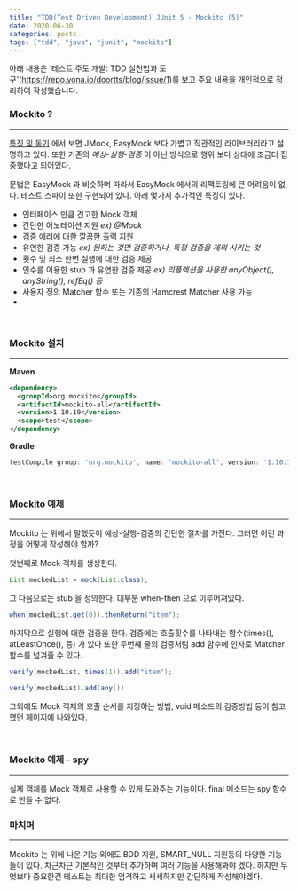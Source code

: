 ```yaml
---
title: "TDD(Test Driven Development) JUnit 5 - Mockito (5)"
date: 2020-06-30
categories: posts
tags: ["tdd", "java", "junit", "mockito"]
---
```


아래 내용은 ‘테스트 주도 개발: TDD 실천법과 도구'(https://repo.yona.io/doortts/blog/issue/1)를 보고 주요 내용을 개인적으로 정리하여 작성했습니다. 

### **Mockito ?**
--- 
[특징 및 동기](https://github.com/mockito/mockito/wiki/Features-And-Motivations) 에서 보면 JMock, EasyMock 보다 가볍고 직관적인 라이브러리라고 설명하고 있다. 또한 기존의 *예상-실행-검증* 이 아닌 방식으로 행위 보다 상태에 조금더 집중했다고 되어있다. 

문법은 EasyMock 과 비슷하며 따라서 EasyMock 에서의 리팩토링에 큰 어려움이 없다. 테스트 스파이 또한 구현되어 있다. 아래 몇가지 추가적인 특징이 있다.

- 인터페이스 만큼 견고한 Mock 객체
- 간단한 어노테이션 지원 *ex) @Mock*
- 검증 에러에 대한 깔끔한 출력 지원
- 유연한 검증 가능 *ex) 원하는 것만 검증하거나, 특정 검증을 제외 시키는 것*
- 횟수 및 최소 한번 실행에 대한 검증 제공
- 인수를 이용한 stub 과 유연한 검증 제공 *ex) 리플렉션을 사용한 anyObject(), anyString(), refEq() 등*
- 사용자 정의 Matcher 함수 또는 기존의 Hamcrest Matcher 사용 가능
- 
<br>

### **Mockito 설치**
---
**Maven**
```xml
<dependency>
  <groupId>org.mockito</groupId>
  <artifactId>mockito-all</artifactId>
  <version>1.10.19</version>
  <scope>test</scope>
</dependency>
```

**Gradle**
```groovy
testCompile group: 'org.mockito', name: 'mockito-all', version: '1.10.19'
```

<br>

### **Mockito 예제**
---
Mockito 는 위에서 말했듯이 예상-실행-검증의 간단한 절차를 가진다. 그러면 이런 과정을 어떻게 작성해야 할까?

첫번째로 Mock 객체를 생성한다.

```java
List mockedList = mock(List.class);
```

그 다음으로는 stub 을 정의한다. 대부분 when-then 으로 이루어져있다.

```java
when(mockedList.get(0)).thenReturn("item");
```

마지막으로 실행에 대한 검증을 한다. 검증에는 호출횟수를 나타내는 함수(times(), atLeastOnce(), 등) 가 있다 또한 두번쨰 줄의 검증처럼 add 함수에 인자로 Matcher 함수를 넘겨줄 수 있다.

```java
verify(mockedList, times(1)).add("item");

verify(mockedList).add(any())
```

그외에도 Mock 객체의 호출 순서를 지정하는 방법, void 메소드의 검증방법 등이 참고했던 [페이지](https://repo.yona.io/doortts/blog/issue/1)에 나와있다.

<br>

### **Mockito 예제 - spy**
---
실제 객체를 Mock 객체로 사용할 수 있게 도와주는 기능이다. final 메소드는 spy 함수로 만들 수 없다. 

### **마치며**
---
Mockito 는 위에 나온 기능 외에도 BDD 지원, SMART_NULL 지원등의 다양한 기능들이 있다. 차근차근 기본적인 것부터 추가하며 여러 기능을 사용해봐야 겠다. 하지만 무엇보다 중요한건 테스트는 최대한 엄격하고 세세하지만 간단하게 작성해야겠다.